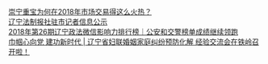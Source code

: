   
[崇宁重宝为何在2018年市场交易得这么火热？](http://www.dianyue.me/archives/501/a52ssz5ncttpmbxw/)  
[辽宁法制报社驻市记者信息公示](http://www.dianyue.me/archives/574/b6u58gtjomx3h66l/)  
[2018年第26期辽宁政法微信影响力排行榜｜公安和交警榜单成绩继续领跑](http://www.dianyue.me/archives/546/7z83zrpg3p6d6vc0/)  
[巾帼心向党 建功新时代 | 辽宁省妇联婚姻家庭纠纷预防化解 经验交流会在铁岭召开啦！](http://www.dianyue.me/archives/593/r6b0pqufy1qcpl48/)